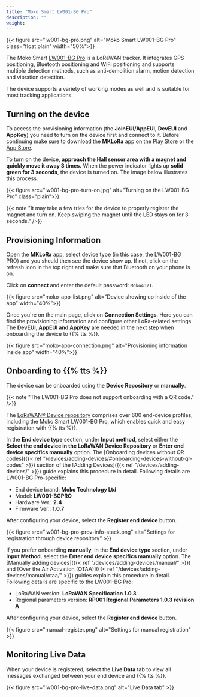 ```yaml
---
title: "Moko Smart LW001-BG Pro"
description: ""
weight: 
---
```


{{< figure src="lw001-bg-pro.png" alt="Moko Smart LW001-BG Pro" class="float plain" width="50%">}}

The Moko Smart [LW001-BG Pro](https://www.mokosmart.com/lorawan-tracker-lw001-bg-pro/) is a LoRaWAN tracker. It integrates GPS positioning, Bluetooth positioning and WiFi positioning and supports multiple detection methods, such as anti-demolition alarm, motion detection and vibration detection.  

The device supports a variety of working modes as well and is suitable for most tracking applications.

<!--more-->

## Turning on the device

To access the provisioning information (the **JoinEUI/AppEUI**, **DevEUI** and **AppKey**) you need to turn on the device first and connect to it. Before continuing make sure to download the **MKLoRa** app on the [Play Store](https://play.google.com/store/apps/details?id=com.moko.mklora) or the [App Store](https://apps.apple.com/us/app/mklora/id1562806152).

To turn on the device, **approach the Hall sensor area with a magnet and quickly move it away 3 times.**
When the power indicator lights up **solid green for 3 seconds**, the device is turned on. The image below illustrates this process.

{{< figure src="lw001-bg-pro-turn-on.jpg" alt="Turning on the LW001-BG Pro" class="plain">}}

{{< note "It may take a few tries for the device to properly register the magnet and turn on. Keep swiping the magnet until the LED stays on for 3 seconds." />}}

## Provisioning Information

Open the **MKLoRa** app, select device type (in this case, the LW001-BG PRO) and you should then see the device show up. If not, click on the refresh icon in the top right and make sure that Bluetooth on your phone is on.

Click on **connect** and enter the default password: `Moko4321`.

{{< figure src="moko-app-list.png" alt="Device showing up inside of the app" width="40%">}}

Once you're on the main page, click on **Connection Settings**. Here you can find the provisioning information and configure other LoRa-related settings. The **DevEUI, AppEUI and AppKey** are needed in the next step when onboarding the device to {{% tts %}}.

{{< figure src="moko-app-connection.png" alt="Provisioning information inside app" width="40%">}}

## Onboarding to {{% tts %}}

The device can be onboarded using the **Device Repository** or **manually**.

{{< note "The LW001-BG Pro does not support onboarding with a QR code." />}}

The [LoRaWAN® Device repository](https://github.com/TheThingsNetwork/lorawan-devices) comprises over 600 end-device profiles, including the Moko Smart LW001-BG Pro, which enables quick and easy registration with {{% tts %}}.

In the **End device type** section, under **Input method**, select either the **Select the end device in the LoRaWAN Device Repository** or **Enter end device specifics manually** option. The [Onboarding devices without QR codes]({{< ref "/devices/adding-devices/#onboarding-devices-without-qr-codes" >}}) section of the [Adding Devices]({{< ref "/devices/adding-devices/" >}}) guide explains this procedure in detail. Following details are LW001-BG Pro-specific:

- End device brand: **Moko Technology Ltd**
- Model: **LW001-BGPRO**
- Hardware Ver.: **2.4**
- Firmware Ver.: **1.0.7**

After configuring your device, select the **Register end device** button.

{{< figure src="lw001-bg-pro-prov-info-stack.png" alt="Settings for registration through device repository" >}}

If you prefer onboarding **manually**, in the **End device type** section, under **Input Method**, select the **Enter end device specifics manually** option. The [Manually adding devices]({{< ref "/devices/adding-devices/manual/" >}}) and [Over the Air Activation (OTAA)]({{< ref "/devices/adding-devices/manual/otaa/" >}}) guides explain this procedure in detail. Following details are specific to the LW001-BG Pro:

- LoRaWAN version: **LoRaWAN Specification 1.0.3**
- Regional parameters version: **RP001 Regional Parameters 1.0.3 revision A** 

After configuring your device, select the **Register end device** button.

{{< figure src="manual-register.png" alt="Settings for manual registration" >}}

## Monitoring Live Data

When your device is registered, select the **Live Data** tab to view all messages exchanged between your end device and {{% tts %}}.

{{< figure src="lw001-bg-pro-live-data.png" alt="Live Data tab" >}}
